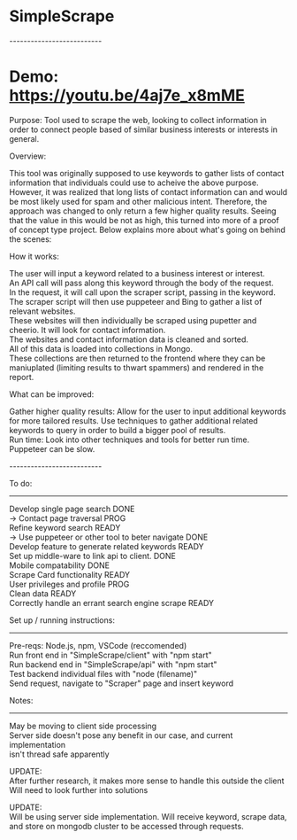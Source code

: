 # SimpleScrape
-------------------------- <br/>

# Demo: https://youtu.be/4aj7e_x8mME

Purpose: Tool used to scrape the web, looking to collect information in order to connect people based of similar business interests or interests in general. <br />

Overview: <br />

This tool was originally supposed to use keywords to gather lists of contact information that individuals could use to acheive the above purpose. However, it was realized that long lists of contact information can and would be most likely used for spam and other malicious intent. Therefore, the approach was changed to only return a few higher quality results. Seeing that the value in this would be not as high, this turned into more of a proof of concept type project. Below explains more about what's going on behind the scenes: <br />

How it works: <br />

The user will input a keyword related to a business interest or interest.  <br />
An API call will pass along this keyword through the body of the request. <br />
In the request, it will call upon the scraper script, passing in the keyword. <br />
The scraper script will then use puppeteer and Bing to gather a list of relevant websites. <br />
These websites will then individually be scraped using pupetter and cheerio. It will look for contact information. <br />
The websites and contact information data is cleaned and sorted. <br />
All of this data is loaded into collections in Mongo. <br />
These collections are then returned to the frontend where they can be maniuplated (limiting results to thwart spammers) and rendered in the report. <br />

What can be improved: <br />

Gather higher quality results: Allow for the user to input additional keywords for more tailored results. Use techniques to gather additional related keywords to query in order to build a bigger pool of results. <br />
Run time: Look into other techniques and tools for better run time. Puppeteer can be slow.  <br />

-------------------------- <br/>

To do: <br />

---

Develop single page search DONE <br />
-> Contact page traversal PROG <br />
Refine keyword search READY <br />
-> Use puppeteer or other tool to beter navigate DONE <br />
Develop feature to generate related keywords READY <br />
Set up middle-ware to link api to client. DONE <br />
Mobile compatability DONE <br />
Scrape Card functionality READY <br />
User privileges and profile PROG <br />
Clean data READY <br />
Correctly handle an errant search engine scrape READY <br />

Set up / running instructions: <br />

---

Pre-reqs: Node.js, npm, VSCode (reccomended) <br />
Run front end in "SimpleScrape/client" with "npm start" <br />
Run backend end in "SimpleScrape/api" with "npm start" <br />
Test backend individual files with "node (filename)" <br />
Send request, navigate to "Scraper" page and insert keyword <br />

Notes: <br />

---

May be moving to client side processing <br />
Server side doesn't pose any benefit in our case, and current implementation <br />
isn't thread safe apparently <br />

UPDATE: <br />
After further research, it makes more sense to handle this outside the client <br />
Will need to look further into solutions <br />

UPDATE: <br />
Will be using server side implementation. Will receive keyword, scrape data, and store on mongodb cluster to be accessed through requests. <br />
